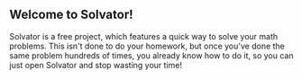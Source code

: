Welcome to Solvator!
----
Solvator is a free project, which features a quick way to solve your math problems.
This isn't done to do your homework, but once you've done the same problem hundreds of times, you already
know how to do it, so you can just open Solvator and stop wasting your time!